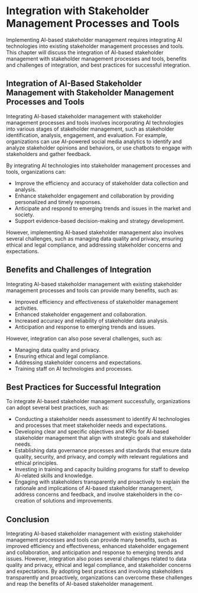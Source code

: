 Integration with Stakeholder Management Processes and Tools
==============================================================================================================

Implementing AI-based stakeholder management requires integrating AI technologies into existing stakeholder management processes and tools. This chapter will discuss the integration of AI-based stakeholder management with stakeholder management processes and tools, benefits and challenges of integration, and best practices for successful integration.

Integration of AI-Based Stakeholder Management with Stakeholder Management Processes and Tools
----------------------------------------------------------------------------------------------

Integrating AI-based stakeholder management with stakeholder management processes and tools involves incorporating AI technologies into various stages of stakeholder management, such as stakeholder identification, analysis, engagement, and evaluation. For example, organizations can use AI-powered social media analytics to identify and analyze stakeholder opinions and behaviors, or use chatbots to engage with stakeholders and gather feedback.

By integrating AI technologies into stakeholder management processes and tools, organizations can:

* Improve the efficiency and accuracy of stakeholder data collection and analysis.
* Enhance stakeholder engagement and collaboration by providing personalized and timely responses.
* Anticipate and respond to emerging trends and issues in the market and society.
* Support evidence-based decision-making and strategy development.

However, implementing AI-based stakeholder management also involves several challenges, such as managing data quality and privacy, ensuring ethical and legal compliance, and addressing stakeholder concerns and expectations.

Benefits and Challenges of Integration
--------------------------------------

Integrating AI-based stakeholder management with existing stakeholder management processes and tools can provide many benefits, such as:

* Improved efficiency and effectiveness of stakeholder management activities.
* Enhanced stakeholder engagement and collaboration.
* Increased accuracy and reliability of stakeholder data analysis.
* Anticipation and response to emerging trends and issues.

However, integration can also pose several challenges, such as:

* Managing data quality and privacy.
* Ensuring ethical and legal compliance.
* Addressing stakeholder concerns and expectations.
* Training staff on AI technologies and processes.

Best Practices for Successful Integration
-----------------------------------------

To integrate AI-based stakeholder management successfully, organizations can adopt several best practices, such as:

* Conducting a stakeholder needs assessment to identify AI technologies and processes that meet stakeholder needs and expectations.
* Developing clear and specific objectives and KPIs for AI-based stakeholder management that align with strategic goals and stakeholder needs.
* Establishing data governance processes and standards that ensure data quality, security, and privacy, and comply with relevant regulations and ethical principles.
* Investing in training and capacity building programs for staff to develop AI-related skills and knowledge.
* Engaging with stakeholders transparently and proactively to explain the rationale and implications of AI-based stakeholder management, address concerns and feedback, and involve stakeholders in the co-creation of solutions and improvements.

Conclusion
----------

Integrating AI-based stakeholder management with existing stakeholder management processes and tools can provide many benefits, such as improved efficiency and effectiveness, enhanced stakeholder engagement and collaboration, and anticipation and response to emerging trends and issues. However, integration also poses several challenges related to data quality and privacy, ethical and legal compliance, and stakeholder concerns and expectations. By adopting best practices and involving stakeholders transparently and proactively, organizations can overcome these challenges and reap the benefits of AI-based stakeholder management.
